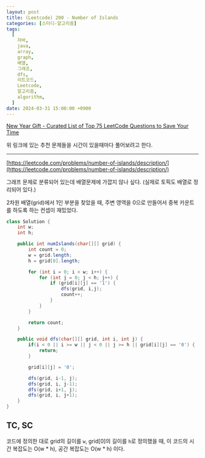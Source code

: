 ```yaml
---
layout: post
title: (Leetcode) 200 - Number of Islands
categories: [스터디-알고리즘]
tags:
  [
    자바,
    java,
    array,
    graph,
    배열,
    그래프,
    dfs,
    리트코드,
    Leetcode,
    알고리즘,
    algorithm,
  ]
date: 2024-03-31 15:00:00 +0900
---
```


[New Year Gift - Curated List of Top 75 LeetCode Questions to Save Your Time](https://www.teamblind.com/post/New-Year-Gift---Curated-List-of-Top-75-LeetCode-Questions-to-Save-Your-Time-OaM1orEU)

위 링크에 있는 추천 문제들을 시간이 있을때마다 풀어보려고 한다.

---

[https://leetcode.com/problems/number-of-islands/description/](https://leetcode.com/problems/number-of-islands/description/)

그래프 문제로 분류되어 있는데 배열문제에 가깝지 않나 싶다. (실제로 토픽도 배열로 정리되어 있다.)

2차원 배열(grid)에서 1인 부분을 찾았을 때, 주변 영역을 0으로 만들어서 중복 카운트를 하도록 하는 컨셉이 재밌었다.

```java
class Solution {
    int w;
    int h;

    public int numIslands(char[][] grid) {
        int count = 0;
        w = grid.length;
        h = grid[0].length;

        for (int i = 0; i < w; i++) {
            for (int j = 0; j < h; j++) {
                if (grid[i][j] == '1') {
                    dfs(grid, i,j);
                    count++;
                }
            }
        }

        return count;
    }

    public void dfs(char[][] grid, int i, int j) {
        if(i < 0 || i >= w || j < 0 || j >= h || grid[i][j] == '0') {
            return;
        }

        grid[i][j] = '0';

        dfs(grid, i-1, j);
        dfs(grid, i, j-1);
        dfs(grid, i+1, j);
        dfs(grid, i, j+1);
    }
}
```

## TC, SC

코드에 정의한 대로 grid의 길이를 `w`, grid[0]의 길이를 `h`로 정의했을 때,
이 코드의 시간 복잡도는 O(w \* h), 공간 복잡도는 O(w \* h) 이다.
